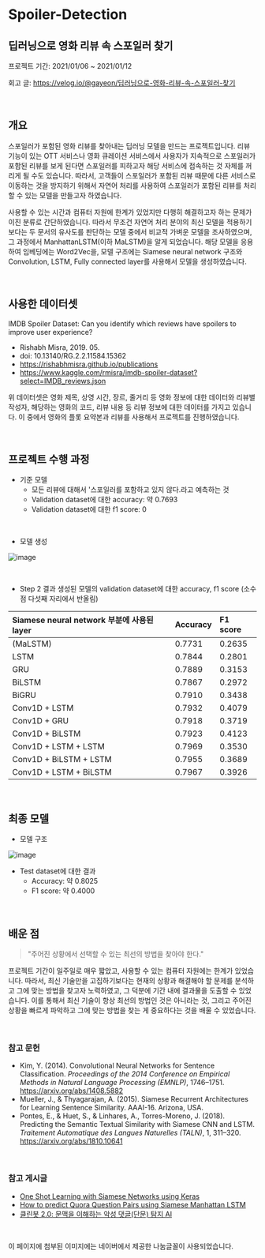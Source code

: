 # Spoiler-Detection

## 딥러닝으로 영화 리뷰 속 스포일러 찾기

프로젝트 기간: 2021/01/06 ~ 2021/01/12

회고 글: https://velog.io/@gayeon/딥러닝으로-영화-리뷰-속-스포일러-찾기

<br/>

## 개요

  스포일러가 포함된 영화 리뷰를 찾아내는 딥러닝 모델을 만드는 프로젝트입니다. 리뷰 기능이 있는 OTT 서비스나 영화 큐레이션 서비스에서 사용자가 지속적으로 스포일러가 포함된 리뷰를 보게 된다면 스포일러를 피하고자 해당 서비스에 접속하는 것 자체를 꺼리게 될 수도 있습니다. 따라서, 고객들이 스포일러가 포함된 리뷰 때문에 다른 서비스로 이동하는 것을 방지하기 위해서 자연어 처리를 사용하여 스포일러가 포함된 리뷰를 처리할 수 있는 모델을 만들고자 하였습니다.
  
  사용할 수 있는 시간과 컴퓨터 자원에 한계가 있었지만 다행히 해결하고자 하는 문제가 이진 분류로 간단하였습니다. 따라서 무조건 자연어 처리 분야의 최신 모델을 적용하기보다는 두 문서의 유사도를 판단하는 모델 중에서 비교적 가벼운 모델을 조사하였으며, 그 과정에서 ManhattanLSTM(이하 MaLSTM)을 알게 되었습니다. 해당 모델을 응용하여 임베딩에는 Word2Vec을, 모델 구조에는 Siamese neural network 구조와 Convolution, LSTM, Fully connected layer를 사용해서 모델을 생성하였습니다.

<br/>

 ## 사용한 데이터셋
 
IMDB Spoiler Dataset: Can you identify which reviews have spoilers to improve user experience?
- Rishabh Misra, 2019. 05. <br/>
- doi: 10.13140/RG.2.2.11584.15362 <br/>
- https://rishabhmisra.github.io/publications
- https://www.kaggle.com/rmisra/imdb-spoiler-dataset?select=IMDB_reviews.json

위 데이터셋은 영화 제목, 상영 시간, 장르, 줄거리 등 영화 정보에 대한 데이터와 리뷰별 작성자, 해당하는 영화의 코드, 리뷰 내용 등 리뷰 정보에 대한 데이터를 가지고 있습니다. 이 중에서 영화의 플롯 요약본과 리뷰를 사용해서 프로젝트를 진행하였습니다.

<br/>

## 프로젝트 수행 과정

- 기준 모델
  - 모든 리뷰에 대해서 '스포일러를 포함하고 있지 않다.라고 예측하는 것
  - Validation dataset에 대한 accuracy: 약 0.7693
  - Validation dataset에 대한 f1 score: 0

<br/>

- 모델 생성

![image](https://user-images.githubusercontent.com/70365836/122967695-b3977e00-d3c5-11eb-80f8-b43dac3dcaf4.png)

<br/>

- Step 2 결과 생성된 모델의 validation dataset에 대한 accuracy, f1 score (소수점 다섯째 자리에서 반올림)

| Siamese neural network 부분에 사용된 layer | Accuracy | F1 score |
|:----------------------------------------|:---------|:---------|
| (MaLSTM)                                | 0.7731   | 0.2635   |
| LSTM                                    | 0.7844   | 0.2801   |
| GRU                                     | 0.7889   | 0.3153   |
| BiLSTM                                  | 0.7867   | 0.2972   |
| BiGRU                                   | 0.7910   | 0.3438 |
| Conv1D + LSTM | 0.7932 | 0.4079 |
| Conv1D + GRU | 0.7918 | 0.3719 |
| Conv1D + BiLSTM | 0.7923 | 0.4123 |
| Conv1D + LSTM + LSTM | 0.7969 | 0.3530 |
| Conv1D + BiLSTM + LSTM | 0.7955 | 0.3689 |
| Conv1D + LSTM + BiLSTM | 0.7967 | 0.3926 |


<br/>

## 최종 모델

- 모델 구조

![image](https://user-images.githubusercontent.com/70365836/122969584-c57a2080-d3c7-11eb-900c-5c30e0810290.png)

- Test dataset에 대한 결과
  - Accuracy: 약 0.8025
  - F1 score: 약 0.4000

<br/>

## 배운 점

> "주어진 상황에서 선택할 수 있는 최선의 방법을 찾아야 한다."

  프로젝트 기간이 일주일로 매우 짧았고, 사용할 수 있는 컴퓨터 자원에는 한계가 있었습니다. 따라서, 최신 기술만을 고집하기보다는 현재의 상황과 해결해야 할 문제를 분석하고 그에 맞는 방법을 찾고자 노력하였고, 그 덕분에 기간 내에 결과물을 도출할 수 있었습니다. 이를 통해서 최신 기술이 항상 최선의 방법인 것은 아니라는 것, 그리고 주어진 상황을 빠르게 파악하고 그에 맞는 방법을 찾는 게 중요하다는 것을 배울 수 있었습니다.

<br>

### 참고 문헌

- Kim, Y. (2014). Convolutional Neural Networks for Sentence Classification. *Proceedings of the 2014 Conference on Empirical Methods in Natural Language Processing (EMNLP)*, 1746–1751.
    https://arxiv.org/abs/1408.5882  
- Mueller, J., & Thyagarajan, A. (2015). Siamese Recurrent Architectures for Learning Sentence Similarity. AAAI-16. Arizona, USA.
- Pontes, E., & Huet, S., & Linhares, A., Torres-Moreno, J. (2018). Predicting the Semantic Textual Similarity with Siamese CNN and LSTM. *Traitement Automatique des Langues Naturelles (TALN)*, 1, 311–320.
    https://arxiv.org/abs/1810.10641

<br/>

### 참고 게시글

- [One Shot Learning with Siamese Networks using Keras](https://towardsdatascience.com/one-shot-learning-with-siamese-networks-using-keras-17f34e75bb3d)
- [How to predict Quora Question Pairs using Siamese Manhattan LSTM](https://medium.com/mlreview/implementing-malstm-on-kaggles-quora-question-pairs-competition-8b31b0b16a07)
- [클린봇 2.0: 문맥을 이해하는 악성 댓글(단문) 탐지 AI](https://d2.naver.com/helloworld/7753273)

<br/>

이 페이지에 첨부된 이미지에는 네이버에서 제공한 나눔글꼴이 사용되었습니다.
